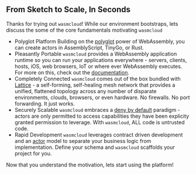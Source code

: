 ## From Sketch to Scale, In Seconds

Thanks for trying out `wasmcloud`! While our environment bootstraps, lets discuss the some of the core fundamentals motivating `wasmcloud`

- Polyglot Platform
  Building on the [polyglot](https://`wasmcloud`.dev/app-dev/create-actor/) power of WebAssembly, you can create actors in AssemblyScript, TinyGo, or Rust.
- Pleasantly Portable
  `wasmcloud` provides a WebAssembly application runtime so you can run your applications everywhere - servers, clients, hosts, iOS, web browsers, IoT or where ever WebAssembly executes. For more on this, check out the [documentation](https://`wasmcloud`.dev/overview/installation/).
- Completely Connected
  `wasmcloud` comes out of the box bundled with [Lattice](https://`wasmcloud`.dev/reference/lattice/) - a self-forming, self-healing mesh network that provides a unified, flattened topology across any number of disparate environments, clouds, browsers, or even hardware. No firewalls. No port forwarding. It just works.
- Securely Scalable
  `wasmcloud` embraces a [deny by default](https://`wasmcloud`.dev/reference/host-runtime/security/) paradigm - actors are only permitted to access capabilities they have been explicity granted permission to leverage. With `wasmcloud`, ALL code is untrusted code.
- Rapid Development
  `wasmcloud` leverages contract driven development and an [actor](https://`wasmcloud`.dev/reference/host-runtime/actors/) model to separate your business logic from implementation. Define your schema and `wasmcloud` scaffolds your project for you.

Now that you understand the motivation, lets start using the platform!
